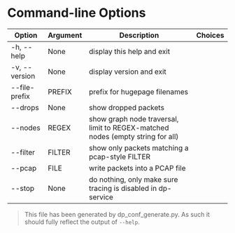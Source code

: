 # Command-line Options

| Option | Argument | Description | Choices |
|--------|----------|-------------|---------|
| -h, --help | None | display this help and exit |  |
| -v, --version | None | display version and exit |  |
| --file-prefix | PREFIX | prefix for hugepage filenames |  |
| --drops | None | show dropped packets |  |
| --nodes | REGEX | show graph node traversal, limit to REGEX-matched nodes (empty string for all) |  |
| --filter | FILTER | show only packets matching a pcap-style FILTER |  |
| --pcap | FILE | write packets into a PCAP file |  |
| --stop | None | do nothing, only make sure tracing is disabled in dp-service |  |

> This file has been generated by dp_conf_generate.py. As such it should fully reflect the output of `--help`.


